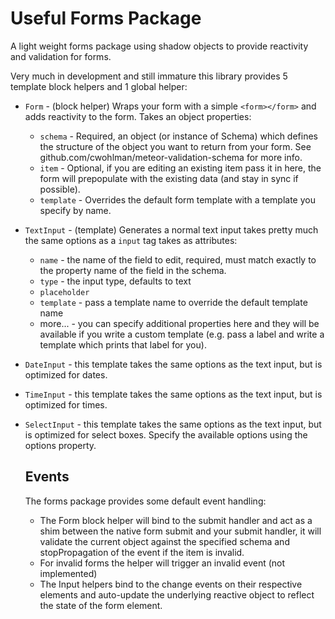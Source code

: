 Useful Forms Package
===================

A light weight forms package using shadow objects to provide reactivity and validation for forms.

Very much in development and still immature this library provides 5 template block helpers and 1 global helper:
- `Form` - (block helper) Wraps your form with a simple `<form></form>` and adds reactivity to the form. Takes an object properties:
	- `schema` - Required, an object (or instance of Schema) which defines the structure of the object you want to return from your form. See github.com/cwohlman/meteor-validation-schema for more info.
	- `item` - Optional, if you are editing an existing item pass it in here, the form will prepopulate with the existing data (and stay in sync if possible).
	- `template` - Overrides the default form template with a template you specify by name.
- `TextInput` - (template) Generates a normal text input takes pretty much the same options as a `input` tag takes as attributes:
	- `name` - the name of the field to edit, required, must match exactly to the property name of the field in the schema.
	- `type` - the input type, defaults to text
	- `placeholder`
	- `template` - pass a template name to override the default template name
	- more... - you can specify additional properties here and they will be available if you write a custom template (e.g. pass a label and write a template which prints that label for you).
- `DateInput` - this template takes the same options as the text input, but is optimized for dates.
- `TimeInput` - this template takes the same options as the text input, but is optimized for times.
- `SelectInput` - this template takes the same options as the text input, but is optimized for select boxes. Specify the available options using the options property.
	
	Events
	-------------------
	The forms package provides some default event handling:
	- The Form block helper will bind to the submit handler and act as a shim between the native form submit and your submit handler, it will validate the current object against the specified schema and stopPropagation of the event if the item is invalid.
	- For invalid forms the helper will trigger an invalid event (not implemented)
	- The Input helpers bind to the change events on their respective elements and auto-update the underlying reactive object to reflect the state of the form element.
